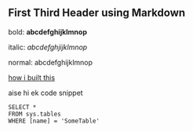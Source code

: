 ## First Third Header using Markdown

bold: **abcdefghijklmnop**

italic: *abcdefghjijklmnop*

normal: abcdefghijklmnop



[how i built this](https://chadbaldwin.net/2021/03/14/how-to-build-a-sql-blog.html)

aise hi ek code snippet
 ```tsql
 SELECT *
 FROM sys.tables
 WHERE [name] = 'SomeTable'
 ```
